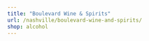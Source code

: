 ```yaml
---
title: "Boulevard Wine & Spirits"
url: /nashville/boulevard-wine-and-spirits/
shop: alcohol
---
```

